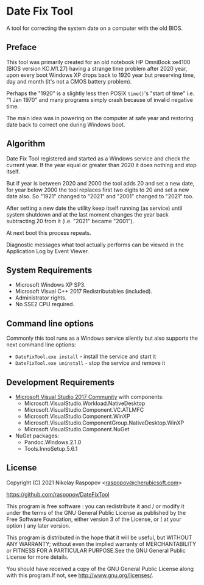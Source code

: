 # Date Fix Tool
A tool for correcting the system date on a computer with the old BIOS.

## Preface

This tool was primarily created for an old notebook HP OmniBook xe4100
(BIOS version KC.M1.27) having a strange time problem after 2020 year,
upon every boot Windows XP drops back to 1920 year but preserving time, day and month
(it's not a CMOS battery problem).

Perhaps the "1920" is a slightly less then POSIX `time()`'s "start of time"
i.e. "1 Jan 1970" and many programs simply crash because of invalid negative time.

The main idea was in powering on the computer at safe year and restoring date
back to correct one during Windows boot.

## Algorithm

Date Fix Tool registered and started as a Windows service and check the current year.
If the year equal or greater than 2020 it does nothing and stop itself.

But if year is between 2020 and 2000 the tool adds 20 and set a new date,
for year below 2000 the tool replaces first two digits to 20 and set a new date also.
So "1921" changed to "2021" and "2001" changed to "2021" too.

After setting a new date the utility keep itself running (as service) until
system shutdown and at the last moment changes the year back subtracting 20
from it (i.e. "2021" became "2001").

At next boot this process repeats.

Diagnostic messages what tool actually performs can be viewed in the Application Log by Event Viewer.

## System Requirements

 - Microsoft Windows XP SP3.
 - Microsoft Visual C++ 2017 Redistributables (included).
 - Administrator rights.
 - No SSE2 CPU required.

## Command line options

Commonly this tool runs as a Windows service silently but also supports the next command line options:

 - `DateFixTool.exe install` - install the service and start it
 - `DateFixTool.exe uninstall` - stop the service and remove it

## Development Requirements

 - [Microsoft Visual Studio 2017 Community](https://aka.ms/vs/15/release/vs_Community.exe) with components:
   - Microsoft.VisualStudio.Workload.NativeDesktop
   - Microsoft.VisualStudio.Component.VC.ATLMFC
   - Microsoft.VisualStudio.Component.WinXP
   - Microsoft.VisualStudio.ComponentGroup.NativeDesktop.WinXP
   - Microsoft.VisualStudio.Component.NuGet
 - NuGet packages:
   - Pandoc.Windows.2.1.0
   - Tools.InnoSetup.5.6.1

## License

Copyright (C) 2021 Nikolay Raspopov <<raspopov@cherubicsoft.com>>

https://github.com/raspopov/DateFixTool

This program is free software : you can redistribute it and / or modify
it under the terms of the GNU General Public License as published by
the Free Software Foundation, either version 3 of the License, or
( at your option ) any later version.

This program is distributed in the hope that it will be useful,
but WITHOUT ANY WARRANTY; without even the implied warranty of
MERCHANTABILITY or FITNESS FOR A PARTICULAR PURPOSE.See the
GNU General Public License for more details.

You should have received a copy of the GNU General Public License
along with this program.If not, see <http://www.gnu.org/licenses/>.
